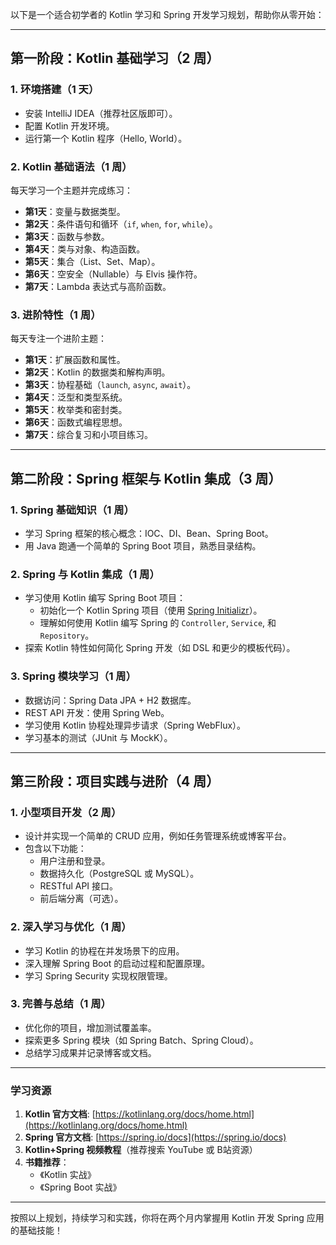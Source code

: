 以下是一个适合初学者的 Kotlin 学习和 Spring 开发学习规划，帮助你从零开始：

---

## **第一阶段：Kotlin 基础学习（2 周）**

### **1. 环境搭建（1 天）**

- 安装 IntelliJ IDEA（推荐社区版即可）。
- 配置 Kotlin 开发环境。
- 运行第一个 Kotlin 程序（Hello, World）。

### **2. Kotlin 基础语法（1 周）**

每天学习一个主题并完成练习：

- **第1天**：变量与数据类型。
- **第2天**：条件语句和循环（`if`, `when`, `for`, `while`）。
- **第3天**：函数与参数。
- **第4天**：类与对象、构造函数。
- **第5天**：集合（List、Set、Map）。
- **第6天**：空安全（Nullable）与 Elvis 操作符。
- **第7天**：Lambda 表达式与高阶函数。

### **3. 进阶特性（1 周）**

每天专注一个进阶主题：

- **第1天**：扩展函数和属性。
- **第2天**：Kotlin 的数据类和解构声明。
- **第3天**：协程基础（`launch`, `async`, `await`）。
- **第4天**：泛型和类型系统。
- **第5天**：枚举类和密封类。
- **第6天**：函数式编程思想。
- **第7天**：综合复习和小项目练习。

---

## **第二阶段：Spring 框架与 Kotlin 集成（3 周）**

### **1. Spring 基础知识（1 周）**

- 学习 Spring 框架的核心概念：IOC、DI、Bean、Spring Boot。
- 用 Java 跑通一个简单的 Spring Boot 项目，熟悉目录结构。

### **2. Spring 与 Kotlin 集成（1 周）**

- 学习使用 Kotlin 编写 Spring Boot 项目：
    - 初始化一个 Kotlin Spring 项目（使用 [Spring Initializr](https://start.spring.io/)）。
    - 理解如何使用 Kotlin 编写 Spring 的 `Controller`, `Service`, 和 `Repository`。
- 探索 Kotlin 特性如何简化 Spring 开发（如 DSL 和更少的模板代码）。

### **3. Spring 模块学习（1 周）**

- 数据访问：Spring Data JPA + H2 数据库。
- REST API 开发：使用 Spring Web。
- 学习使用 Kotlin 协程处理异步请求（Spring WebFlux）。
- 学习基本的测试（JUnit 与 MockK）。

---

## **第三阶段：项目实践与进阶（4 周）**

### **1. 小型项目开发（2 周）**

- 设计并实现一个简单的 CRUD 应用，例如任务管理系统或博客平台。
- 包含以下功能：
    - 用户注册和登录。
    - 数据持久化（PostgreSQL 或 MySQL）。
    - RESTful API 接口。
    - 前后端分离（可选）。

### **2. 深入学习与优化（1 周）**

- 学习 Kotlin 的协程在并发场景下的应用。
- 深入理解 Spring Boot 的启动过程和配置原理。
- 学习 Spring Security 实现权限管理。

### **3. 完善与总结（1 周）**

- 优化你的项目，增加测试覆盖率。
- 探索更多 Spring 模块（如 Spring Batch、Spring Cloud）。
- 总结学习成果并记录博客或文档。

---

### **学习资源**

1. **Kotlin 官方文档**: [https://kotlinlang.org/docs/home.html](https://kotlinlang.org/docs/home.html)
2. **Spring 官方文档**: [https://spring.io/docs](https://spring.io/docs)
3. **Kotlin+Spring 视频教程**（推荐搜索 YouTube 或 B站资源）
4. **书籍推荐**：
    - 《Kotlin 实战》
    - 《Spring Boot 实战》

---

按照以上规划，持续学习和实践，你将在两个月内掌握用 Kotlin 开发 Spring 应用的基础技能！